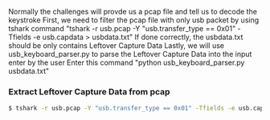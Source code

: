 Normally the challenges will provde us a pcap file and tell us to decode the keystroke
First, we need to filter the pcap file with only usb packet by using tshark command "tshark -r usb.pcap -Y "usb.transfer_type == 0x01" -Tfields -e usb.capdata > usbdata.txt"
If done correctly, the usbdata.txt should be only contains Leftover Capture Data
Lastly, we will use usb_keyboard_parser.py to parse the Leftover Capture Data into the input enter by the user
Enter this command "python usb_keyboard_parser.py usbdata.txt"

### Extract Leftover Capture Data from pcap
```bash
$ tshark -r usb.pcap -Y "usb.transfer_type == 0x01" -Tfields -e usb.capdata > usbdata.txt"
```
